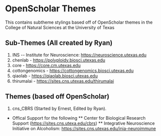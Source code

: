 # OpenScholar Themes
This contains subtheme stylings based off of OpenScholar themes in the College of Natural Sciences at the University of Texas

## Sub-Themes (All created by Ryan)
1. INS -- Institute for Neuroscience: https://neuroscience.utexas.edu
2. chenlab - https://polyploidy.biosci.utexas.edu
3. core - https://core.cm.utexas.edu
4. cottongenomics - https://cottongenomics.biosci.utexas.edu
5. qiaolab - https://qiaolab.biosci.utexas.edu
6. thirumalai - https://sites.cns.utexas.edu/thirumalai

## Themes (based off OpenScholar)
1. cns_CBRS (Started by Ernest, Edited by Ryan).
* Offical Support for the following
** Center for Biological Research Support (https://sites.cns.utexa.edu/cbrs)
** Integrative Neuroscience Initiative on Alcoholism: https://sites.cns.utexas.edu/inia-neuroimmune

